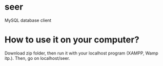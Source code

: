 # seer
MySQL database client
# How to use it on your computer?
Download zip folder, then run it with your localhost program (XAMPP, Wamp itp.). Then, go on localhost/seer.
